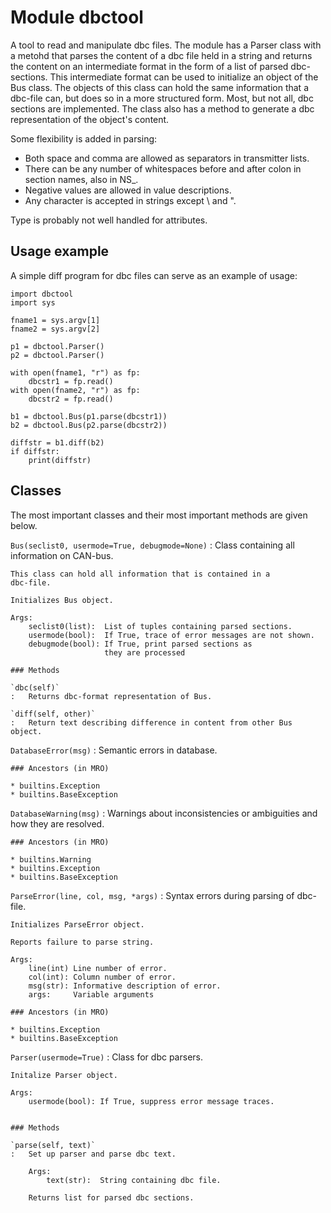Module dbctool
==============
A tool to read and manipulate dbc files. The module  has a Parser class with a metohd  that parses the content of a dbc file held in a string and returns the content on an intermediate format in the form of a list of parsed dbc-sections. This intermediate format can be used to initialize an object of the Bus class. The objects of this class can hold the same information that a dbc-file can, but does so in a more structured form. Most, but not all, dbc sections are implemented. The class also has a method to generate a dbc representation of the object's content. 

Some flexibility is added in parsing:
  - Both space and comma are allowed as separators in transmitter lists.
  - There can be any number of whitespaces before and after colon in section names, also in NS_.
  - Negative values are allowed in value descriptions.
  - Any character is accepted in strings except \ and ".
  
Type is probably not well handled for attributes.



Usage example
-------------
A simple diff program for dbc files can serve as an example of usage:
```
import dbctool
import sys

fname1 = sys.argv[1]
fname2 = sys.argv[2]

p1 = dbctool.Parser()
p2 = dbctool.Parser()

with open(fname1, "r") as fp:
    dbcstr1 = fp.read()
with open(fname2, "r") as fp:
    dbcstr2 = fp.read()

b1 = dbctool.Bus(p1.parse(dbcstr1))
b2 = dbctool.Bus(p2.parse(dbcstr2))

diffstr = b1.diff(b2)
if diffstr:
    print(diffstr)
```


Classes
-------
The most important classes and their most important methods are given below. 

`Bus(seclist0, usermode=True, debugmode=None)`
:   Class containing all information on CAN-bus.
    
    This class can hold all information that is contained in a
    dbc-file.
    
    Initializes Bus object.
    
    Args:
        seclist0(list):  List of tuples containing parsed sections.
        usermode(bool):  If True, trace of error messages are not shown.
        debugmode(bool): If True, print parsed sections as
                         they are processed

    ### Methods

    `dbc(self)`
    :   Returns dbc-format representation of Bus.

    `diff(self, other)`
    :   Return text describing difference in content from other Bus object.

`DatabaseError(msg)`
:   Semantic errors in database.

    ### Ancestors (in MRO)

    * builtins.Exception
    * builtins.BaseException

`DatabaseWarning(msg)`
:   Warnings about inconsistencies or ambiguities and how they are resolved.

    ### Ancestors (in MRO)

    * builtins.Warning
    * builtins.Exception
    * builtins.BaseException


`ParseError(line, col, msg, *args)`
:   Syntax errors during parsing of dbc-file.
    
        
    
    Initializes ParseError object.
    
    Reports failure to parse string.
    
    Args:
        line(int) Line number of error.
        col(int): Column number of error.
        msg(str): Informative description of error.
        args:     Variable arguments

    ### Ancestors (in MRO)

    * builtins.Exception
    * builtins.BaseException

`Parser(usermode=True)`
:   Class for dbc parsers.
    
        
    
    Initalize Parser object.
    
    Args:
        usermode(bool): If True, suppress error message traces.


    ### Methods

    `parse(self, text)`
    :   Set up parser and parse dbc text.
        
        Args:
            text(str):  String containing dbc file.
			
	    Returns list for parsed dbc sections.

